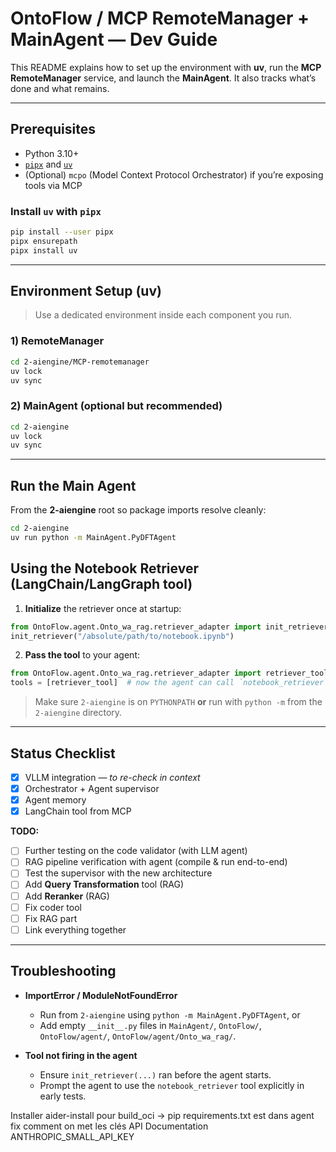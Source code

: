 # OntoFlow / MCP RemoteManager + MainAgent — Dev Guide

This README explains how to set up the environment with **uv**, run the **MCP RemoteManager** service, and launch the **MainAgent**. It also tracks what’s done and what remains.

---

## Prerequisites

- Python 3.10+  
- [`pipx`](https://pypa.github.io/pipx/) and [`uv`](https://github.com/astral-sh/uv)
- (Optional) `mcpo` (Model Context Protocol Orchestrator) if you’re exposing tools via MCP

### Install `uv` with `pipx`
```bash
pip install --user pipx
pipx ensurepath
pipx install uv
```

---


## Environment Setup (uv)

> Use a dedicated environment inside each component you run.

### 1)  RemoteManager
```bash
cd 2-aiengine/MCP-remotemanager
uv lock
uv sync
```

### 2) MainAgent (optional but recommended)
```bash
cd 2-aiengine
uv lock
uv sync
```

---


## Run the Main Agent

From the **2-aiengine** root so package imports resolve cleanly:

```bash
cd 2-aiengine
uv run python -m MainAgent.PyDFTAgent
```


## Using the Notebook Retriever (LangChain/LangGraph tool)

1) **Initialize** the retriever once at startup:
```python
from OntoFlow.agent.Onto_wa_rag.retriever_adapter import init_retriever
init_retriever("/absolute/path/to/notebook.ipynb")
```

2) **Pass the tool** to your agent:
```python
from OntoFlow.agent.Onto_wa_rag.retriever_adapter import retriever_tool
tools = [retriever_tool]  # now the agent can call `notebook_retriever`
```

> Make sure `2-aiengine` is on `PYTHONPATH` **or** run with `python -m` from the `2-aiengine` directory.

---

## Status Checklist

- [x] VLLM integration — _to re-check in context_
- [x] Orchestrator + Agent supervisor
- [x] Agent memory
- [x] LangChain tool from MCP

**TODO:**
- [ ] Further testing on the code validator (with LLM agent)
- [ ] RAG pipeline verification with agent (compile & run end-to-end)
- [ ] Test the supervisor with the new architecture
- [ ] Add **Query Transformation** tool (RAG)
- [ ] Add **Reranker** (RAG)
- [ ] Fix coder tool
- [ ] Fix RAG part
- [ ] Link everything together

---

## Troubleshooting

- **ImportError / ModuleNotFoundError**  
  - Run from `2-aiengine` using `python -m MainAgent.PyDFTAgent`, or  
  - Add empty `__init__.py` files in `MainAgent/`, `OntoFlow/`, `OntoFlow/agent/`, `OntoFlow/agent/Onto_wa_rag/`.

- **Tool not firing in the agent**  
  - Ensure `init_retriever(...)` ran before the agent starts.  
  - Prompt the agent to use the `notebook_retriever` tool explicitly in early tests.

Installer aider-install pour build_oci -> pip
requirements.txt est dans agent
fix comment on met les clés API 
Documentation 
ANTHROPIC_SMALL_API_KEY
